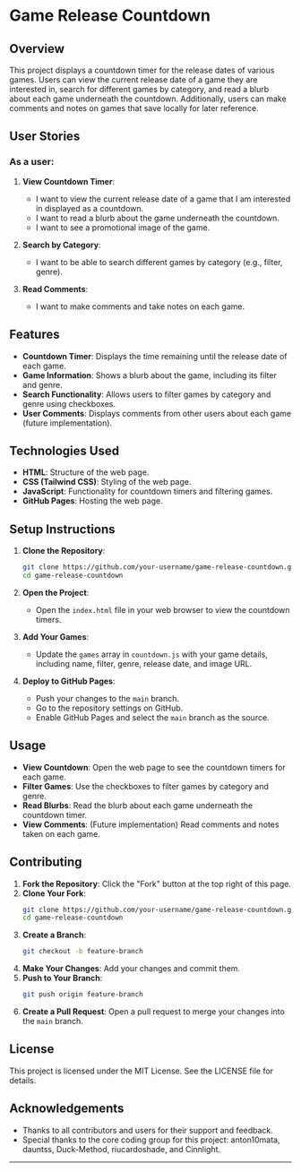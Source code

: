 # Game Release Countdown

## Overview
This project displays a countdown timer for the release dates of various games. Users can view the current release date of a game they are interested in, search for different games by category, and read a blurb about each game underneath the countdown. Additionally, users can make comments and notes on games that save locally for later reference.

## User Stories
### As a user:
1. **View Countdown Timer**:
    - I want to view the current release date of a game that I am interested in displayed as a countdown.
    - I want to read a blurb about the game underneath the countdown.
    - I want to see a promotional image of the game.

2. **Search by Category**:
    - I want to be able to search different games by category (e.g., filter, genre).

3. **Read Comments**:
    - I want to make comments and take notes on each game.

## Features
- **Countdown Timer**: Displays the time remaining until the release date of each game.
- **Game Information**: Shows a blurb about the game, including its filter and genre.
- **Search Functionality**: Allows users to filter games by category and genre using checkboxes.
- **User Comments**: Displays comments from other users about each game (future implementation).

## Technologies Used
- **HTML**: Structure of the web page.
- **CSS (Tailwind CSS)**: Styling of the web page.
- **JavaScript**: Functionality for countdown timers and filtering games.
- **GitHub Pages**: Hosting the web page.

## Setup Instructions
1. **Clone the Repository**:
    ```bash
    git clone https://github.com/your-username/game-release-countdown.git
    cd game-release-countdown
    ```

2. **Open the Project**:
    - Open the `index.html` file in your web browser to view the countdown timers.

3. **Add Your Games**:
    - Update the `games` array in `countdown.js` with your game details, including name, filter, genre, release date, and image URL.

4. **Deploy to GitHub Pages**:
    - Push your changes to the `main` branch.
    - Go to the repository settings on GitHub.
    - Enable GitHub Pages and select the `main` branch as the source.

## Usage
- **View Countdown**: Open the web page to see the countdown timers for each game.
- **Filter Games**: Use the checkboxes to filter games by category and genre.
- **Read Blurbs**: Read the blurb about each game underneath the countdown timer.
- **View Comments**: (Future implementation) Read comments and notes taken on each game.

## Contributing
1. **Fork the Repository**: Click the "Fork" button at the top right of this page.
2. **Clone Your Fork**:
    ```bash
    git clone https://github.com/your-username/game-release-countdown.git
    cd game-release-countdown
    ```
3. **Create a Branch**:
    ```bash
    git checkout -b feature-branch
    ```
4. **Make Your Changes**: Add your changes and commit them.
5. **Push to Your Branch**:
    ```bash
    git push origin feature-branch
    ```
6. **Create a Pull Request**: Open a pull request to merge your changes into the `main` branch.

## License
This project is licensed under the MIT License. See the LICENSE file for details.

## Acknowledgements
- Thanks to all contributors and users for their support and feedback.
- Special thanks to the core coding group for this project: anton10mata, dauntss, Duck-Method, riucardoshade, and Cinnlight.

---
